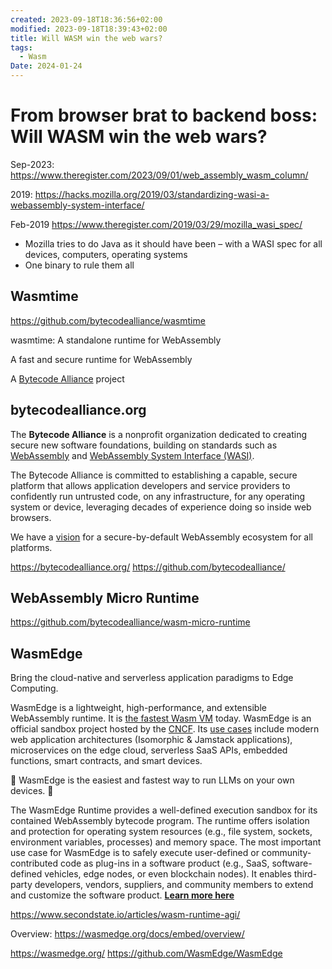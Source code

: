 ```yaml
---
created: 2023-09-18T18:36:56+02:00
modified: 2023-09-18T18:39:43+02:00
title: Will WASM win the web wars?
tags:
  - Wasm
Date: 2024-01-24
---
```


# From browser brat to backend boss: Will WASM win the web wars?

Sep-2023: https://www.theregister.com/2023/09/01/web_assembly_wasm_column/

2019: https://hacks.mozilla.org/2019/03/standardizing-wasi-a-webassembly-system-interface/


Feb-2019 https://www.theregister.com/2019/03/29/mozilla_wasi_spec/
- Mozilla tries to do Java as it should have been – with a WASI spec for all devices, computers, operating systems
- One binary to rule them all

## Wasmtime

https://github.com/bytecodealliance/wasmtime

wasmtime: A standalone runtime for WebAssembly

A fast and secure runtime for WebAssembly

A [Bytecode Alliance](https://bytecodealliance.org/) project
## bytecodealliance.org

The **Bytecode Alliance** is a nonprofit organization dedicated to creating secure new software foundations, building on standards such as [WebAssembly](https://webassembly.org/) and [WebAssembly System Interface (WASI)](https://wasi.dev).

The Bytecode Alliance is committed to establishing a capable, secure platform that allows application developers and service providers to confidently run untrusted code, on any infrastructure, for any operating system or device, leveraging decades of experience doing so inside web browsers.

We have a [vision](https://bytecodealliance.org/articles/announcing-the-bytecode-alliance) for a secure-by-default WebAssembly ecosystem for all platforms.

https://bytecodealliance.org/
https://github.com/bytecodealliance/ 
## WebAssembly Micro Runtime

https://github.com/bytecodealliance/wasm-micro-runtime

## WasmEdge

Bring the cloud-native and serverless application paradigms to Edge Computing.

WasmEdge is a lightweight, high-performance, and extensible WebAssembly runtime. It is [the fastest Wasm VM](https://ieeexplore.ieee.org/document/9214403) today. WasmEdge is an official sandbox project hosted by the [CNCF](https://www.cncf.io/). Its [use cases](https://wasmedge.org/book/en/use_cases.html) include modern web application architectures (Isomorphic & Jamstack applications), microservices on the edge cloud, serverless SaaS APIs, embedded functions, smart contracts, and smart devices.

🤩 WasmEdge is the easiest and fastest way to run LLMs on your own devices. 🤩


The WasmEdge Runtime provides a well-defined execution sandbox for its contained WebAssembly bytecode program. The runtime offers isolation and protection for operating system resources (e.g., file system, sockets, environment variables, processes) and memory space. The most important use case for WasmEdge is to safely execute user-defined or community-contributed code as plug-ins in a software product (e.g., SaaS, software-defined vehicles, edge nodes, or even blockchain nodes). It enables third-party developers, vendors, suppliers, and community members to extend and customize the software product. **[Learn more here](https://wasmedge.org/docs/contribute/users)**

https://www.secondstate.io/articles/wasm-runtime-agi/

Overview: https://wasmedge.org/docs/embed/overview/

https://wasmedge.org/
https://github.com/WasmEdge/WasmEdge
